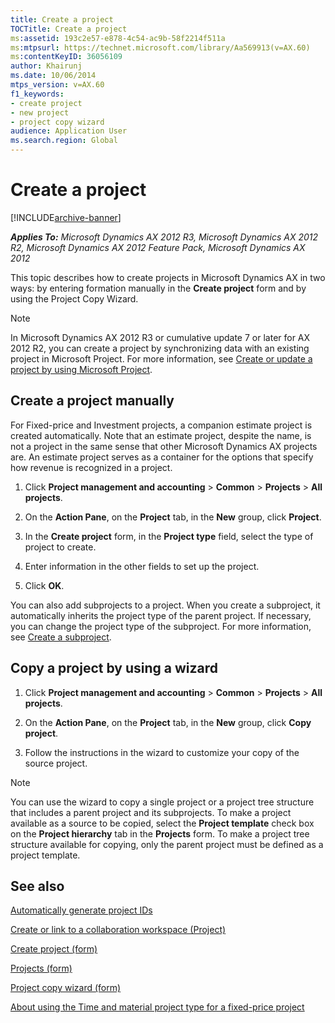 ```yaml
---
title: Create a project
TOCTitle: Create a project
ms:assetid: 193c2e57-e878-4c54-ac9b-58f2214f511a
ms:mtpsurl: https://technet.microsoft.com/library/Aa569913(v=AX.60)
ms:contentKeyID: 36056109
author: Khairunj
ms.date: 10/06/2014
mtps_version: v=AX.60
f1_keywords:
- create project
- new project
- project copy wizard
audience: Application User
ms.search.region: Global
---
```


# Create a project 


[!INCLUDE[archive-banner](includes/archive-banner.md)]


_**Applies To:** Microsoft Dynamics AX 2012 R3, Microsoft Dynamics AX 2012 R2, Microsoft Dynamics AX 2012 Feature Pack, Microsoft Dynamics AX 2012_

This topic describes how to create projects in Microsoft Dynamics AX in two ways: by entering formation manually in the **Create project** form and by using the Project Copy Wizard.


> [!NOTE]
> <P>In Microsoft Dynamics AX 2012 R3 or cumulative update 7 or later for AX 2012 R2, you can create a project by synchronizing data with an existing project in Microsoft Project. For more information, see <A href="create-or-update-a-project-by-using-microsoft-project.md">Create or update a project by using Microsoft Project</A>.</P>



## Create a project manually

For Fixed-price and Investment projects, a companion estimate project is created automatically. Note that an estimate project, despite the name, is not a project in the same sense that other Microsoft Dynamics AX projects are. An estimate project serves as a container for the options that specify how revenue is recognized in a project.

1.  Click **Project management and accounting** \> **Common** \> **Projects** \> **All projects**.

2.  On the **Action Pane**, on the **Project** tab, in the **New** group, click **Project**.

3.  In the **Create project** form, in the **Project type** field, select the type of project to create.

4.  Enter information in the other fields to set up the project.

5.  Click **OK**.

You can also add subprojects to a project. When you create a subproject, it automatically inherits the project type of the parent project. If necessary, you can change the project type of the subproject. For more information, see [Create a subproject](create-a-subproject.md).

## Copy a project by using a wizard

1.  Click **Project management and accounting** \> **Common** \> **Projects** \> **All projects**.

2.  On the **Action Pane**, on the **Project** tab, in the **New** group, click **Copy project**.

3.  Follow the instructions in the wizard to customize your copy of the source project.


> [!NOTE]
> <P>You can use the wizard to copy a single project or a project tree structure that includes a parent project and its subprojects. To make a project available as a source to be copied, select the <STRONG>Project template</STRONG> check box on the <STRONG>Project hierarchy</STRONG> tab in the <STRONG>Projects</STRONG> form. To make a project tree structure available for copying, only the parent project must be defined as a project template.</P>



## See also

[Automatically generate project IDs](automatically-generate-project-ids.md)

[Create or link to a collaboration workspace (Project)](create-or-link-to-a-collaboration-workspace-project.md)

[Create project (form)](https://technet.microsoft.com/library/aa550120\(v=ax.60\))

[Projects (form)](https://technet.microsoft.com/library/aa585245\(v=ax.60\))

[Project copy wizard (form)](https://technet.microsoft.com/library/aa556743\(v=ax.60\))

[About using the Time and material project type for a fixed-price project](about-using-the-time-and-material-project-type-for-a-fixed-price-project.md)

  


